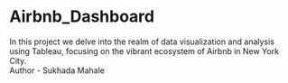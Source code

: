 # Airbnb_Dashboard
In this project we delve into the realm of data visualization and analysis using Tableau, focusing on the vibrant ecosystem of Airbnb in New York City.
<br>
Author - Sukhada Mahale